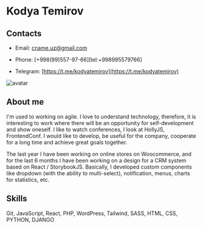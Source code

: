 # Kodya Temirov

## Contacts
- Email: [cname.uz@gmail.com](mailto:cname.uz@gmail.com)

- Phone: [+998(99)557-97-66][tel:+998995579766]

- Telegram: [https://t.me/kodyatemirov](https://t.me/kodyatemirov)

![avatar](https://avatars.githubusercontent.com/u/45668397?s=460&u=01ad8a8d093961f82bfae2d32bdc652ed3ff24cb&v=4 "Kodya Temirov")

## About me
I'm used to working on agile. I love to understand technology, therefore, it is interesting to work where there will be an opportunity for self-development and show oneself. I like to watch conferences, I look at HollyJS, FrontendConf. I would like to develop, be useful for the company, cooperate for a long time and achieve great goals together.

The last year I have been working on online stores on Woocommerce, and for the last 6 months I have been working on a design for a CRM system based on React / StorybookJS. Basically, I developed custom components like dropdown (with the ability to multi-select), notification, menus, charts for statistics, etc. 

## Skills
Git, JavaScript, React, PHP, WordPress, Tailwind, SASS, HTML, CSS, PYTHON, DJANGO
